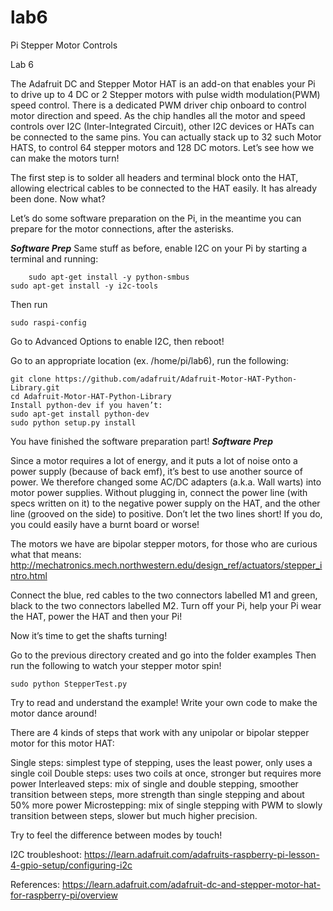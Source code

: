 # lab6
Pi Stepper Motor Controls

Lab 6

The Adafruit DC and Stepper Motor HAT is an add-on that enables your Pi to drive up to 4 DC or 2 Stepper motors with pulse width modulation(PWM) speed control. There is a dedicated PWM driver chip onboard to control motor direction and speed. As the chip handles all the motor and speed controls over I2C (Inter-Integrated Circuit), other I2C devices or HATs can be connected to the same pins. You can actually stack up to 32 such Motor HATS, to control 64 stepper motors and 128 DC motors. Let’s see how we can make the motors turn!

The first step is to solder all headers and terminal block onto the HAT, allowing electrical cables to be connected to the HAT easily. It has already been done. Now what?

Let’s do some software preparation on the Pi, in the meantime you can prepare for the motor connections, after the asterisks.

*************Software Prep*************
Same stuff as before, enable I2C on your Pi by starting a terminal and running:
```
	sudo apt-get install -y python-smbus
sudo apt-get install -y i2c-tools
```
Then run
```
sudo raspi-config
```
Go to Advanced Options to enable I2C, then reboot!

Go to an appropriate location (ex. /home/pi/lab6), run the following:
```
git clone https://github.com/adafruit/Adafruit-Motor-HAT-Python-Library.git
cd Adafruit-Motor-HAT-Python-Library
Install python-dev if you haven’t:
sudo apt-get install python-dev
sudo python setup.py install
```
You have finished the software preparation part!
*************Software Prep*************


Since a motor requires a lot of energy, and it puts a lot of noise onto a power supply (because of back emf), it’s best to use another source of power. We therefore changed some AC/DC adapters (a.k.a. Wall warts) into motor power supplies. Without plugging in, connect the power line (with specs written on it) to the negative power supply on the HAT, and the other line (grooved on the side) to positive. Don’t let the two lines short! If you do, you could easily have a burnt board or worse!


The motors we have are bipolar stepper motors, for those who are curious what that means:
http://mechatronics.mech.northwestern.edu/design_ref/actuators/stepper_intro.html

Connect the blue, red cables to the two connectors labelled M1 and green, black to the two connectors labelled M2. Turn off your Pi, help your Pi wear the HAT, power the HAT and then your Pi!


Now it’s time to get the shafts turning!


Go to the previous directory created and go into the folder examples
Then run the following to watch your stepper motor spin!
```
sudo python StepperTest.py
```

Try to read and understand the example! Write your own code to make the motor dance around!

There are 4 kinds of steps that work with any unipolar or bipolar stepper motor for this motor HAT:

Single steps: simplest type of stepping, uses the least power, only uses a single coil
Double steps: uses two coils at once, stronger but requires more power
Interleaved steps: mix of single and double stepping, smoother transition between steps, more strength than single stepping and about 50% more power
Microstepping: mix of single stepping with PWM to slowly transition between steps, slower but much higher precision.

Try to feel the difference between modes by touch!

I2C troubleshoot:
https://learn.adafruit.com/adafruits-raspberry-pi-lesson-4-gpio-setup/configuring-i2c

References:
https://learn.adafruit.com/adafruit-dc-and-stepper-motor-hat-for-raspberry-pi/overview
